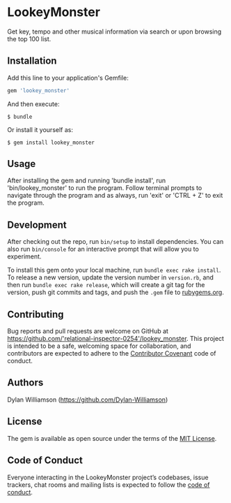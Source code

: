 # LookeyMonster

Get key, tempo and other musical information via search or upon browsing the top 100 list.

## Installation

Add this line to your application's Gemfile:

```ruby
gem 'lookey_monster'
```

And then execute:

    $ bundle

Or install it yourself as:

    $ gem install lookey_monster

## Usage

After installing the gem and running 'bundle install', run 'bin/lookey_monster' to run the program. Follow terminal prompts to navigate through the program and as always, run 'exit' or 'CTRL + Z' to exit the program.

## Development

After checking out the repo, run `bin/setup` to install dependencies. You can also run `bin/console` for an interactive prompt that will allow you to experiment.

To install this gem onto your local machine, run `bundle exec rake install`. To release a new version, update the version number in `version.rb`, and then run `bundle exec rake release`, which will create a git tag for the version, push git commits and tags, and push the `.gem` file to [rubygems.org](https://rubygems.org).

## Contributing

Bug reports and pull requests are welcome on GitHub at https://github.com/'relational-inspector-0254'/lookey_monster. This project is intended to be a safe, welcoming space for collaboration, and contributors are expected to adhere to the [Contributor Covenant](http://contributor-covenant.org) code of conduct.

## Authors

Dylan Williamson (https://github.com/Dylan-Williamson)

## License

The gem is available as open source under the terms of the [MIT License](https://opensource.org/licenses/MIT).

## Code of Conduct

Everyone interacting in the LookeyMonster project’s codebases, issue trackers, chat rooms and mailing lists is expected to follow the [code of conduct](https://github.com/'relational-inspector-0254'/lookey_monster/blob/master/CODE_OF_CONDUCT.md).
